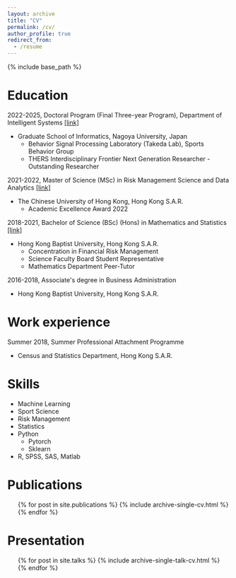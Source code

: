 ```yaml
---
layout: archive
title: "CV"
permalink: /cv/
author_profile: true
redirect_from:
  - /resume
---
```


{% include base_path %}

Education
======

2022-2025, Doctoral Program (Final Three-year Program), Department of Intelligent Systems [[link]](https://www.i.nagoya-u.ac.jp/en/gs/is/#)
* Graduate School of Informatics, Nagoya University, Japan
  * Behavior Signal Processing Laboratory (Takeda Lab), Sports Behavior Group
  * THERS Interdisciplinary Frontier Next Generation Researcher - Outstanding Researcher
  
2021-2022, Master of Science (MSc) in Risk Management Science and Data Analytics [[link]](https://www.i.nagoya-u.ac.jp/en/gs/is/#)
* The Chinese University of Hong Kong, Hong Kong S.A.R.
  * Academic Excellence Award 2022
  
2018-2021, Bachelor of Science (BSc) (Hons) in Mathematics and Statistics [[link]](https://www.math.hkbu.edu.hk/index.html)
* Hong Kong Baptist University, Hong Kong S.A.R.
  * Concentration in Financial Risk Management 
  * Science Faculty Board Student Representative 
  * Mathematics Department Peer-Tutor 
  
2016-2018, Associate's degree in Business Administration
* Hong Kong Baptist University, Hong Kong S.A.R.


Work experience
======
Summer 2018, Summer Professional Attachment Programme
* Census and Statistics Department, Hong Kong S.A.R.
  
Skills
======
* Machine Learning 
* Sport Science
* Risk Management
* Statistics
* Python
  * Pytorch
  * Sklearn
* R, SPSS, SAS, Matlab

Publications
======
  <ul>{% for post in site.publications %}
    {% include archive-single-cv.html %}
  {% endfor %}</ul>
  
Presentation
======
  <ul>{% for post in site.talks %}
    {% include archive-single-talk-cv.html %}
  {% endfor %}</ul>
  
<!-- Teaching
======
  <ul>{% for post in site.teaching %}
    {% include archive-single-cv.html %}
  {% endfor %}</ul> -->
  
<!-- Service and leadership
======
* Currently signed in to 43 different slack teams -->
